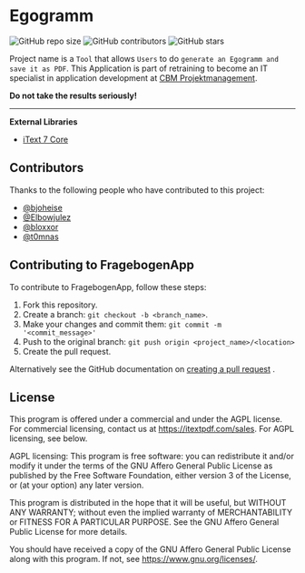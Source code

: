 # Egogramm

![GitHub repo size](https://img.shields.io/github/repo-size/bjoheise/FragebogenApp)
![GitHub contributors](https://img.shields.io/github/contributors/bjoheise/FragebogenApp)
![GitHub stars](https://img.shields.io/github/stars/bjoheise/FragebogenApp?style=social)

Project name is a `Tool` that allows `Users` to do `generate an Egogramm and save it as PDF`. This Application is part
of retraining to become an IT specialist in application development
at [CBM Projektmanagement](https://cbm-projektmanagement.de/).

**Do not take the results seriously!**

---

**External Libraries**

- [iText 7 Core](https://github.com/itext)

## Contributors

Thanks to the following people who have contributed to this project:

* [@bjoheise](https://github.com/bjoheise)
* [@Elbowjulez](https://github.com/Elbowjulez)
* [@bloxxor](https://github.com/bloxxor)
* [@t0mnas](https://github.com/t0mnas)

## Contributing to FragebogenApp

To contribute to FragebogenApp, follow these steps:

1. Fork this repository.
2. Create a branch: `git checkout -b <branch_name>`.
3. Make your changes and commit them: `git commit -m '<commit_message>'`
4. Push to the original branch: `git push origin <project_name>/<location>`
5. Create the pull request.

Alternatively see the GitHub documentation
on [creating a pull request](https://help.github.com/en/github/collaborating-with-issues-and-pull-requests/creating-a-pull-request)
.

## License

This program is offered under a commercial and under the AGPL license.
For commercial licensing, contact us at https://itextpdf.com/sales. For AGPL licensing, see below.

AGPL licensing:
This program is free software: you can redistribute it and/or modify
it under the terms of the GNU Affero General Public License as published by
the Free Software Foundation, either version 3 of the License, or
(at your option) any later version.

This program is distributed in the hope that it will be useful,
but WITHOUT ANY WARRANTY; without even the implied warranty of
MERCHANTABILITY or FITNESS FOR A PARTICULAR PURPOSE. See the
GNU Affero General Public License for more details.

You should have received a copy of the GNU Affero General Public License
along with this program. If not, see <https://www.gnu.org/licenses/>.
